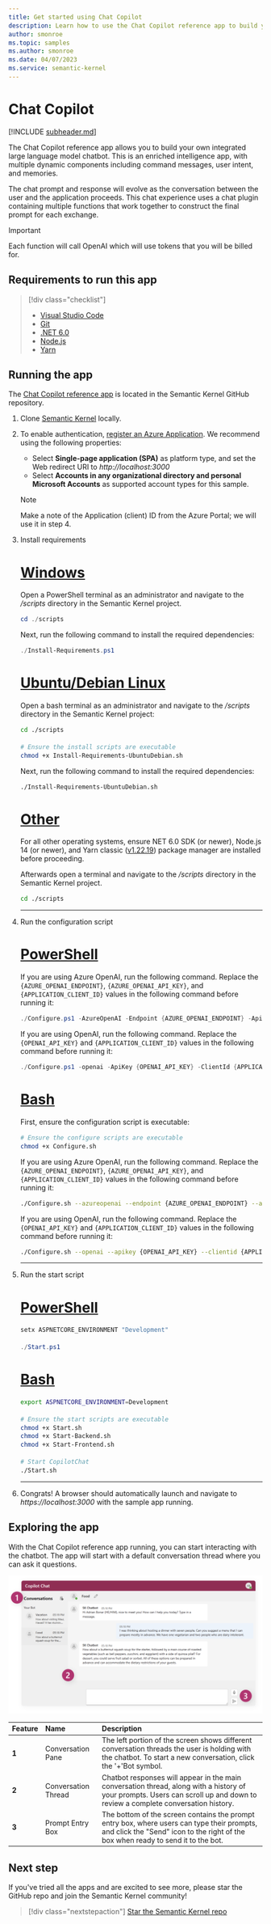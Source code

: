 ```yaml
---
title: Get started using Chat Copilot
description: Learn how to use the Chat Copilot reference app to build your own integrated large language model chatbot.
author: smonroe
ms.topic: samples
ms.author: smonroe
ms.date: 04/07/2023
ms.service: semantic-kernel
---
```

# Chat Copilot

[!INCLUDE [subheader.md](../includes/pat_large.md)]

The Chat Copilot reference app allows you to build your own integrated large language model chatbot.  This is an enriched intelligence app, with multiple dynamic components including command messages, user intent, and memories.  

The chat prompt and response will evolve as the conversation between the user and the application proceeds.  This chat experience uses a chat plugin containing multiple functions that work together to construct the final prompt for each exchange.


> [!IMPORTANT]
> Each function will call OpenAI which will use tokens that you will be billed for. 


## Requirements to run this app

> [!div class="checklist"]
> * [Visual Studio Code](https://code.visualstudio.com/Download)
> * [Git](https://git-scm.com/book/en/v2/Getting-Started-Installing-Git)
> * [.NET 6.0](https://dotnet.microsoft.com/en-us/download/dotnet/6.0)
> * [Node.js](https://nodejs.org/en/download)
> * [Yarn](https://classic.yarnpkg.com/lang/en/docs/install)

## Running the app
The [Chat Copilot reference app](https://github.com/microsoft/chat-copilot/blob/main/README.md) is located in the Semantic Kernel GitHub repository.

1) Clone [Semantic Kernel](https://github.com/microsoft/semantic-kernel) locally.
2) To enable authentication, [register an Azure Application](/azure/active-directory/develop/quickstart-register-app). We recommend using the following properties:
    - Select __Single-page application (SPA)__ as platform type, and set the Web redirect URI to _http://localhost:3000_
    - Select __Accounts in any organizational directory and personal Microsoft Accounts__ as supported account types for this sample.
    
    > [!Note]
    > Make a note of the Application (client) ID from the Azure Portal; we will use it in step 4.

3) Install requirements

    # [Windows](#tab/Windows)
    Open a PowerShell terminal as an administrator and navigate to the _/scripts_ directory in the Semantic Kernel project.

    ```powershell
    cd ./scripts
    ```
    
    Next, run the following command to install the required dependencies:
    ```powershell
    ./Install-Requirements.ps1
    ```

    # [Ubuntu/Debian Linux](#tab/Linux)
    Open a bash terminal as an administrator and navigate to the _/scripts_ directory in the Semantic Kernel project:
    ```bash
    cd ./scripts

    # Ensure the install scripts are executable
    chmod +x Install-Requirements-UbuntuDebian.sh
    ```

    Next, run the following command to install the required dependencies:
    ```bash
    ./Install-Requirements-UbuntuDebian.sh
    ```
    # [Other](#tab/other)

    For all other operating systems, ensure NET 6.0 SDK (or newer), Node.js 14 (or newer), and Yarn classic ([v1.22.19](https://classic.yarnpkg.com/)) package manager are installed before proceeding.

    Afterwards open a terminal and navigate to the _/scripts_ directory in the Semantic Kernel project.
    ```bash
    cd ./scripts
    ```
    ---


4) Run the configuration script

    # [PowerShell](#tab/Powershell)
    If you are using Azure OpenAI, run the following command. Replace the `{AZURE_OPENAI_ENDPOINT}`, `{AZURE_OPENAI_API_KEY}`, and `{APPLICATION_CLIENT_ID}` values in the following command before running it:

    ```powershell
    ./Configure.ps1 -AzureOpenAI -Endpoint {AZURE_OPENAI_ENDPOINT} -ApiKey {AZURE_OPENAI_API_KEY} -ClientId {APPLICATION_CLIENT_ID}
    ```

    If you are using OpenAI, run the following command. Replace the  `{OPENAI_API_KEY}` and `{APPLICATION_CLIENT_ID}` values in the following command before running it:

    ```powershell
    ./Configure.ps1 -openai -ApiKey {OPENAI_API_KEY} -ClientId {APPLICATION_CLIENT_ID}
    ```

    # [Bash](#tab/Bash)
    First, ensure the configuration script is executable:
    ```bash
    # Ensure the configure scripts are executable
    chmod +x Configure.sh
    ```
    
    If you are using Azure OpenAI, run the following command. Replace the `{AZURE_OPENAI_ENDPOINT}`, `{AZURE_OPENAI_API_KEY}`, and `{APPLICATION_CLIENT_ID}` values in the following command before running it:

    ```bash
    ./Configure.sh --azureopenai --endpoint {AZURE_OPENAI_ENDPOINT} --apikey {AZURE_OPENAI_API_KEY} --clientid {APPLICATION_CLIENT_ID}
    ```

     If you are using OpenAI, run the following command. Replace the `{OPENAI_API_KEY}` and `{APPLICATION_CLIENT_ID}` values in the following command before running it:

    ```bash
    ./Configure.sh --openai --apikey {OPENAI_API_KEY} --clientid {APPLICATION_CLIENT_ID}
    ```
    ---

5) Run the start script
    
    # [PowerShell](#tab/Powershell)

    ```powershell
    setx ASPNETCORE_ENVIRONMENT "Development"

    ./Start.ps1
    ```

    # [Bash](#tab/Bash)

    ```bash
    export ASPNETCORE_ENVIRONMENT=Development

    # Ensure the start scripts are executable
    chmod +x Start.sh
    chmod +x Start-Backend.sh
    chmod +x Start-Frontend.sh

    # Start CopilotChat 
    ./Start.sh
    ```
    ---
6) Congrats! A browser should automatically launch and navigate to _https://localhost:3000_ with the sample app running.

## Exploring the app
With the Chat Copilot reference app running, you can start interacting with the chatbot.  The app will start with a default conversation thread where you can ask it questions.

![Chat Copilot reference app](../media/copilot-chat.png)

| Feature | Name | Description |
|:-|:-|:-|
| **1** | Conversation Pane | The left portion of the screen shows different conversation threads the user is holding with the chatbot.  To start a new conversation, click the '+'Bot symbol. |
| **2** | Conversation Thread | Chatbot responses will appear in the main conversation thread, along with a history of your prompts.   Users can scroll up and down to review a complete conversation history. |
| **3** | Prompt Entry Box | The bottom of the screen contains the prompt entry box, where users can type their prompts, and click the "Send" icon to the right of the box when ready to send it to the bot. |

## Next step

If you've tried all the apps and are excited to see more, please star the GitHub repo and join the Semantic Kernel community!

> [!div class="nextstepaction"]
> [Star the Semantic Kernel repo](https://github.com/microsoft/semantic-kernel)

